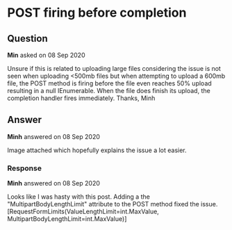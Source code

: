 # POST firing before completion

## Question

**Min** asked on 08 Sep 2020

Unsure if this is related to uploading large files considering the issue is not seen when uploading <500mb files but when attempting to upload a 600mb file, the POST method is firing before the file even reaches 50% upload resulting in a null IEnumerable<IFormFile>. When the file does finish its upload, the completion handler fires immediately. Thanks, Minh

## Answer

**Minh** answered on 08 Sep 2020

Image attached which hopefully explains the issue a lot easier.

### Response

**Minh** answered on 08 Sep 2020

Looks like I was hasty with this post. Adding a the "MultipartBodyLengthLimit" attribute to the POST method fixed the issue. [RequestFormLimits(ValueLengthLimit=int.MaxValue, MultipartBodyLengthLimit=int.MaxValue)]
